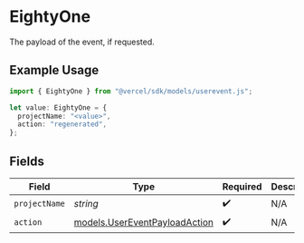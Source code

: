 # EightyOne

The payload of the event, if requested.

## Example Usage

```typescript
import { EightyOne } from "@vercel/sdk/models/userevent.js";

let value: EightyOne = {
  projectName: "<value>",
  action: "regenerated",
};
```

## Fields

| Field                                                                | Type                                                                 | Required                                                             | Description                                                          |
| -------------------------------------------------------------------- | -------------------------------------------------------------------- | -------------------------------------------------------------------- | -------------------------------------------------------------------- |
| `projectName`                                                        | *string*                                                             | :heavy_check_mark:                                                   | N/A                                                                  |
| `action`                                                             | [models.UserEventPayloadAction](../models/usereventpayloadaction.md) | :heavy_check_mark:                                                   | N/A                                                                  |